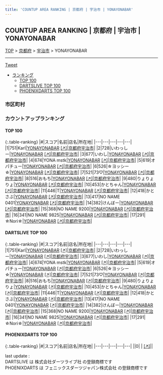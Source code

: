 ```yaml
---
title: 'COUNTUP AREA RANKING | 京都府 | 宇治市 | YONAYONABAR'
---
```

## COUNTUP AREA RANKING | 京都府 | 宇治市 | YONAYONABAR

[TOP](/darts/rank/) > [京都府](/darts/rank/京都府/) > [宇治市](/darts/rank/京都府/宇治市/) > YONAYONABAR

___

<a href="https://twitter.com/share?ref_src=twsrc%5Etfw" data-text="COUNTUP AREA RANKING | 京都府宇治市YONAYONABAR" class="twitter-share-button" data-hashtags="DARTSLIVE,PHOENIXDARTS,darts,ダーツ" data-show-count="false">Tweet</a>

* [ランキング](#カウントアップランキング)
    * [TOP 100](#top-100)
    * [DARTSLIVE TOP 100](#dartslive-top-100)
    * [PHOENIXDARTS TOP 100](#phoenixdarts-top-100)

### 市区町村

<ul>

</ul>

### カウントアップランキング

#### TOP 100



{:.table-ranking}
|#|スコア|名前|店名|所在地|
|---|---|---|---|---|
|1|751|<span class="rank-name-dl">Karl</span>|<a href="/darts/rank/shops/db9fccfefaa1db00b21333aee1bd51e4.html">YONAYONABAR</a> <a href="https://search.dartslive.com/jp/shop/db9fccfefaa1db00b21333aee1bd51e4">[↗]</a>|<a href="/darts/rank/京都府/宇治市">京都府宇治市</a>|
|2|728|<span class="rank-name-dl">いわっしー</span>|<a href="/darts/rank/shops/db9fccfefaa1db00b21333aee1bd51e4.html">YONAYONABAR</a> <a href="https://search.dartslive.com/jp/shop/db9fccfefaa1db00b21333aee1bd51e4">[↗]</a>|<a href="/darts/rank/京都府/宇治市">京都府宇治市</a>|
|3|677|<span class="rank-name-dl">いわし</span>|<a href="/darts/rank/shops/db9fccfefaa1db00b21333aee1bd51e4.html">YONAYONABAR</a> <a href="https://search.dartslive.com/jp/shop/db9fccfefaa1db00b21333aee1bd51e4">[↗]</a>|<a href="/darts/rank/京都府/宇治市">京都府宇治市</a>|
|4|674|<span class="rank-name-dl">YONA mstk</span>|<a href="/darts/rank/shops/db9fccfefaa1db00b21333aee1bd51e4.html">YONAYONABAR</a> <a href="https://search.dartslive.com/jp/shop/db9fccfefaa1db00b21333aee1bd51e4">[↗]</a>|<a href="/darts/rank/京都府/宇治市">京都府宇治市</a>|
|5|619|<span class="rank-name-dl">オパチュー</span>|<a href="/darts/rank/shops/db9fccfefaa1db00b21333aee1bd51e4.html">YONAYONABAR</a> <a href="https://search.dartslive.com/jp/shop/db9fccfefaa1db00b21333aee1bd51e4">[↗]</a>|<a href="/darts/rank/京都府/宇治市">京都府宇治市</a>|
|6|526|<span class="rank-name-dl">☆ヨッシー☆</span>|<a href="/darts/rank/shops/db9fccfefaa1db00b21333aee1bd51e4.html">YONAYONABAR</a> <a href="https://search.dartslive.com/jp/shop/db9fccfefaa1db00b21333aee1bd51e4">[↗]</a>|<a href="/darts/rank/京都府/宇治市">京都府宇治市</a>|
|7|521|<span class="rank-name-dl">73♡</span>|<a href="/darts/rank/shops/db9fccfefaa1db00b21333aee1bd51e4.html">YONAYONABAR</a> <a href="https://search.dartslive.com/jp/shop/db9fccfefaa1db00b21333aee1bd51e4">[↗]</a>|<a href="/darts/rank/京都府/宇治市">京都府宇治市</a>|
|8|516|<span class="rank-name-dl">おもち</span>|<a href="/darts/rank/shops/db9fccfefaa1db00b21333aee1bd51e4.html">YONAYONABAR</a> <a href="https://search.dartslive.com/jp/shop/db9fccfefaa1db00b21333aee1bd51e4">[↗]</a>|<a href="/darts/rank/京都府/宇治市">京都府宇治市</a>|
|9|480|<span class="rank-name-dl">りょりょりょ</span>|<a href="/darts/rank/shops/db9fccfefaa1db00b21333aee1bd51e4.html">YONAYONABAR</a> <a href="https://search.dartslive.com/jp/shop/db9fccfefaa1db00b21333aee1bd51e4">[↗]</a>|<a href="/darts/rank/京都府/宇治市">京都府宇治市</a>|
|10|453|<span class="rank-name-dl">かとちゃん</span>|<a href="/darts/rank/shops/db9fccfefaa1db00b21333aee1bd51e4.html">YONAYONABAR</a> <a href="https://search.dartslive.com/jp/shop/db9fccfefaa1db00b21333aee1bd51e4">[↗]</a>|<a href="/darts/rank/京都府/宇治市">京都府宇治市</a>|
|11|446|<span class="rank-name-dl">T</span>|<a href="/darts/rank/shops/db9fccfefaa1db00b21333aee1bd51e4.html">YONAYONABAR</a> <a href="https://search.dartslive.com/jp/shop/db9fccfefaa1db00b21333aee1bd51e4">[↗]</a>|<a href="/darts/rank/京都府/宇治市">京都府宇治市</a>|
|12|418|<span class="rank-name-dl">かとさぶ</span>|<a href="/darts/rank/shops/db9fccfefaa1db00b21333aee1bd51e4.html">YONAYONABAR</a> <a href="https://search.dartslive.com/jp/shop/db9fccfefaa1db00b21333aee1bd51e4">[↗]</a>|<a href="/darts/rank/京都府/宇治市">京都府宇治市</a>|
|13|417|<span class="rank-name-dl">NO NAME 0401</span>|<a href="/darts/rank/shops/db9fccfefaa1db00b21333aee1bd51e4.html">YONAYONABAR</a> <a href="https://search.dartslive.com/jp/shop/db9fccfefaa1db00b21333aee1bd51e4">[↗]</a>|<a href="/darts/rank/京都府/宇治市">京都府宇治市</a>|
|14|382|<span class="rank-name-dl">けんぼー</span>|<a href="/darts/rank/shops/db9fccfefaa1db00b21333aee1bd51e4.html">YONAYONABAR</a> <a href="https://search.dartslive.com/jp/shop/db9fccfefaa1db00b21333aee1bd51e4">[↗]</a>|<a href="/darts/rank/京都府/宇治市">京都府宇治市</a>|
|15|368|<span class="rank-name-dl">NO NAME 9200</span>|<a href="/darts/rank/shops/db9fccfefaa1db00b21333aee1bd51e4.html">YONAYONABAR</a> <a href="https://search.dartslive.com/jp/shop/db9fccfefaa1db00b21333aee1bd51e4">[↗]</a>|<a href="/darts/rank/京都府/宇治市">京都府宇治市</a>|
|16|341|<span class="rank-name-dl">NO NAME 9825</span>|<a href="/darts/rank/shops/db9fccfefaa1db00b21333aee1bd51e4.html">YONAYONABAR</a> <a href="https://search.dartslive.com/jp/shop/db9fccfefaa1db00b21333aee1bd51e4">[↗]</a>|<a href="/darts/rank/京都府/宇治市">京都府宇治市</a>|
|17|291|<span class="rank-name-dl">☆Nori☆</span>|<a href="/darts/rank/shops/db9fccfefaa1db00b21333aee1bd51e4.html">YONAYONABAR</a> <a href="https://search.dartslive.com/jp/shop/db9fccfefaa1db00b21333aee1bd51e4">[↗]</a>|<a href="/darts/rank/京都府/宇治市">京都府宇治市</a>|


#### DARTSLIVE TOP 100



{:.table-ranking}
|#|スコア|名前|店名|所在地|
|---|---|---|---|---|
|1|751|<span class="rank-name-dl">Karl</span>|<a href="/darts/rank/shops/db9fccfefaa1db00b21333aee1bd51e4.html">YONAYONABAR</a> <a href="https://search.dartslive.com/jp/shop/db9fccfefaa1db00b21333aee1bd51e4">[↗]</a>|<a href="/darts/rank/京都府/宇治市">京都府宇治市</a>|
|2|728|<span class="rank-name-dl">いわっしー</span>|<a href="/darts/rank/shops/db9fccfefaa1db00b21333aee1bd51e4.html">YONAYONABAR</a> <a href="https://search.dartslive.com/jp/shop/db9fccfefaa1db00b21333aee1bd51e4">[↗]</a>|<a href="/darts/rank/京都府/宇治市">京都府宇治市</a>|
|3|677|<span class="rank-name-dl">いわし</span>|<a href="/darts/rank/shops/db9fccfefaa1db00b21333aee1bd51e4.html">YONAYONABAR</a> <a href="https://search.dartslive.com/jp/shop/db9fccfefaa1db00b21333aee1bd51e4">[↗]</a>|<a href="/darts/rank/京都府/宇治市">京都府宇治市</a>|
|4|674|<span class="rank-name-dl">YONA mstk</span>|<a href="/darts/rank/shops/db9fccfefaa1db00b21333aee1bd51e4.html">YONAYONABAR</a> <a href="https://search.dartslive.com/jp/shop/db9fccfefaa1db00b21333aee1bd51e4">[↗]</a>|<a href="/darts/rank/京都府/宇治市">京都府宇治市</a>|
|5|619|<span class="rank-name-dl">オパチュー</span>|<a href="/darts/rank/shops/db9fccfefaa1db00b21333aee1bd51e4.html">YONAYONABAR</a> <a href="https://search.dartslive.com/jp/shop/db9fccfefaa1db00b21333aee1bd51e4">[↗]</a>|<a href="/darts/rank/京都府/宇治市">京都府宇治市</a>|
|6|526|<span class="rank-name-dl">☆ヨッシー☆</span>|<a href="/darts/rank/shops/db9fccfefaa1db00b21333aee1bd51e4.html">YONAYONABAR</a> <a href="https://search.dartslive.com/jp/shop/db9fccfefaa1db00b21333aee1bd51e4">[↗]</a>|<a href="/darts/rank/京都府/宇治市">京都府宇治市</a>|
|7|521|<span class="rank-name-dl">73♡</span>|<a href="/darts/rank/shops/db9fccfefaa1db00b21333aee1bd51e4.html">YONAYONABAR</a> <a href="https://search.dartslive.com/jp/shop/db9fccfefaa1db00b21333aee1bd51e4">[↗]</a>|<a href="/darts/rank/京都府/宇治市">京都府宇治市</a>|
|8|516|<span class="rank-name-dl">おもち</span>|<a href="/darts/rank/shops/db9fccfefaa1db00b21333aee1bd51e4.html">YONAYONABAR</a> <a href="https://search.dartslive.com/jp/shop/db9fccfefaa1db00b21333aee1bd51e4">[↗]</a>|<a href="/darts/rank/京都府/宇治市">京都府宇治市</a>|
|9|480|<span class="rank-name-dl">りょりょりょ</span>|<a href="/darts/rank/shops/db9fccfefaa1db00b21333aee1bd51e4.html">YONAYONABAR</a> <a href="https://search.dartslive.com/jp/shop/db9fccfefaa1db00b21333aee1bd51e4">[↗]</a>|<a href="/darts/rank/京都府/宇治市">京都府宇治市</a>|
|10|453|<span class="rank-name-dl">かとちゃん</span>|<a href="/darts/rank/shops/db9fccfefaa1db00b21333aee1bd51e4.html">YONAYONABAR</a> <a href="https://search.dartslive.com/jp/shop/db9fccfefaa1db00b21333aee1bd51e4">[↗]</a>|<a href="/darts/rank/京都府/宇治市">京都府宇治市</a>|
|11|446|<span class="rank-name-dl">T</span>|<a href="/darts/rank/shops/db9fccfefaa1db00b21333aee1bd51e4.html">YONAYONABAR</a> <a href="https://search.dartslive.com/jp/shop/db9fccfefaa1db00b21333aee1bd51e4">[↗]</a>|<a href="/darts/rank/京都府/宇治市">京都府宇治市</a>|
|12|418|<span class="rank-name-dl">かとさぶ</span>|<a href="/darts/rank/shops/db9fccfefaa1db00b21333aee1bd51e4.html">YONAYONABAR</a> <a href="https://search.dartslive.com/jp/shop/db9fccfefaa1db00b21333aee1bd51e4">[↗]</a>|<a href="/darts/rank/京都府/宇治市">京都府宇治市</a>|
|13|417|<span class="rank-name-dl">NO NAME 0401</span>|<a href="/darts/rank/shops/db9fccfefaa1db00b21333aee1bd51e4.html">YONAYONABAR</a> <a href="https://search.dartslive.com/jp/shop/db9fccfefaa1db00b21333aee1bd51e4">[↗]</a>|<a href="/darts/rank/京都府/宇治市">京都府宇治市</a>|
|14|382|<span class="rank-name-dl">けんぼー</span>|<a href="/darts/rank/shops/db9fccfefaa1db00b21333aee1bd51e4.html">YONAYONABAR</a> <a href="https://search.dartslive.com/jp/shop/db9fccfefaa1db00b21333aee1bd51e4">[↗]</a>|<a href="/darts/rank/京都府/宇治市">京都府宇治市</a>|
|15|368|<span class="rank-name-dl">NO NAME 9200</span>|<a href="/darts/rank/shops/db9fccfefaa1db00b21333aee1bd51e4.html">YONAYONABAR</a> <a href="https://search.dartslive.com/jp/shop/db9fccfefaa1db00b21333aee1bd51e4">[↗]</a>|<a href="/darts/rank/京都府/宇治市">京都府宇治市</a>|
|16|341|<span class="rank-name-dl">NO NAME 9825</span>|<a href="/darts/rank/shops/db9fccfefaa1db00b21333aee1bd51e4.html">YONAYONABAR</a> <a href="https://search.dartslive.com/jp/shop/db9fccfefaa1db00b21333aee1bd51e4">[↗]</a>|<a href="/darts/rank/京都府/宇治市">京都府宇治市</a>|
|17|291|<span class="rank-name-dl">☆Nori☆</span>|<a href="/darts/rank/shops/db9fccfefaa1db00b21333aee1bd51e4.html">YONAYONABAR</a> <a href="https://search.dartslive.com/jp/shop/db9fccfefaa1db00b21333aee1bd51e4">[↗]</a>|<a href="/darts/rank/京都府/宇治市">京都府宇治市</a>|


#### PHOENIXDARTS TOP 100



{:.table-ranking}
|#|スコア|名前|店名|所在地|
|---|---|---|---|---|
||0|<span class="rank-name-dl"> </span>|<a href="/darts/rank/shops/.html"></a> <a href="">[↗]</a>|<a href="/darts/rank//"></a>|


<div class="footer border-top border-gray-light mt-5 pt-3 text-right text-gray">
    last update : <span style="font-weight: italic" id="foot_last_modified"></span><br />
    DARTSLIVE は 株式会社ダーツライブ社 の登録商標です<br />
    PHOENIXDARTS は フェニックスダーツジャパン株式会社 の登録商標です<br />
</div>

<script src="https://cdnjs.cloudflare.com/ajax/libs/jquery.tablesorter/2.31.3/js/jquery.tablesorter.min.js" integrity="sha512-qzgd5cYSZcosqpzpn7zF2ZId8f/8CHmFKZ8j7mU4OUXTNRd5g+ZHBPsgKEwoqxCtdQvExE5LprwwPAgoicguNg==" crossorigin="anonymous" referrerpolicy="no-referrer"></script>
<link rel="stylesheet" href="https://cdnjs.cloudflare.com/ajax/libs/jquery.tablesorter/2.31.3/css/theme.default.min.css" integrity="sha512-wghhOJkjQX0Lh3NSWvNKeZ0ZpNn+SPVXX1Qyc9OCaogADktxrBiBdKGDoqVUOyhStvMBmJQ8ZdMHiR3wuEq8+w==" crossorigin="anonymous" referrerpolicy="no-referrer" />
<script>
$(function() {
    $(".table-ranking").tablesorter({sortList:[[0, 0]]});
    $("#foot_last_modified").text(formatDate(new Date(document.lastModified), 'yyyy-MM-dd HH:mm:ss'));
});
</script>

<script async src="https://platform.twitter.com/widgets.js" charset="utf-8"></script>